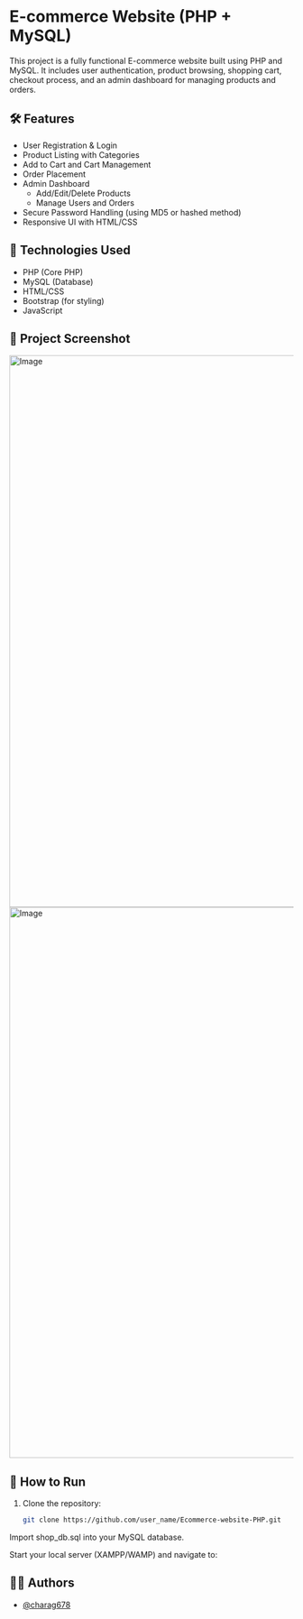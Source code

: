 # E-commerce Website (PHP + MySQL)

This project is a fully functional E-commerce website built using PHP and MySQL. It includes user authentication, product browsing, shopping cart, checkout process, and an admin dashboard for managing products and orders.

## 🛠️ Features

- User Registration & Login
- Product Listing with Categories
- Add to Cart and Cart Management
- Order Placement
- Admin Dashboard
  - Add/Edit/Delete Products
  - Manage Users and Orders
- Secure Password Handling (using MD5 or hashed method)
- Responsive UI with HTML/CSS

## 🧰 Technologies Used

- PHP (Core PHP)
- MySQL (Database)
- HTML/CSS
- Bootstrap (for styling)
- JavaScript

## 📸 Project Screenshot 

<img width="1920" height="979" alt="Image" src="https://github.com/user-attachments/assets/888e8518-2c65-4b9d-9792-03e1ee610561" />

<img width="1920" height="977" alt="Image" src="https://github.com/user-attachments/assets/b44599a7-782c-4d4a-bcdc-200f24a150d0" />

## 🚀 How to Run

1. Clone the repository:
   ```bash
   git clone https://github.com/user_name/Ecommerce-website-PHP.git
   
Import shop_db.sql into your MySQL database.

Start your local server (XAMPP/WAMP) and navigate to:

## 👨‍💻 Authors

- [@charag678](https://www.github.com/charag678)
